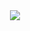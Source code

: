 <div align=center><img src="https://github.com/cancerts/study-blockchain-referrence/raw/master/books/深度探索区块链：Hyperledger技术与应用/Shen Du Tan Suo Qu Kuai Lian/Shen Du Tan Suo Qu Kuai Lian .jpg" /></div>